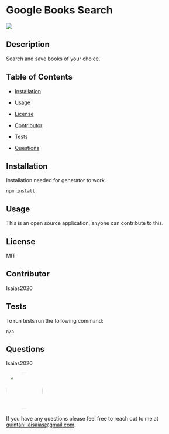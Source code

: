 
# Google Books Search

<p>
<a>
<img src="https://img.shields.io/badge/License-MIT-blueviolet"/></a>
</p>

## Description 

Search and save books of your choice. 

## Table of Contents

* [Installation](#Installation)

* [Usage](#Usage)

* [License](#License)

* [Contributor](#Contributor)

* [Tests](#Tests)

* [Questions](#Questions)

## Installation

Installation needed for generator to work.

  ```
  npm install
  ```

## Usage

This is an open source application, anyone can contribute to this.

## License

MIT

## Contributor

Isaias2020

## Tests

To run tests run the following command: 

```
n/a
```

## Questions
Isaias2020
<br><br>
<img src="https://avatars.githubusercontent.com/u/59813695?" height="100" style="border-radius:50%">
<br><br>
If you have any questions please feel free to reach out to me at quintanillaisaias@gmail.com.

